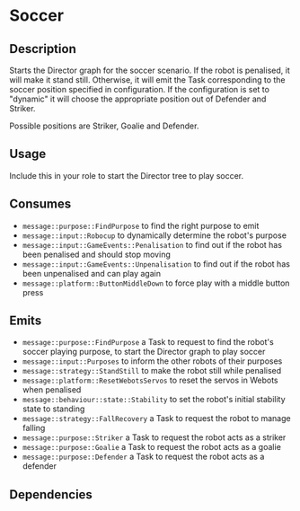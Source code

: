 # Soccer

## Description

Starts the Director graph for the soccer scenario. If the robot is penalised, it will make it stand still. Otherwise, it will emit the Task corresponding to the soccer position specified in configuration. If the configuration is set to "dynamic" it will choose the appropriate position out of Defender and Striker.

Possible positions are Striker, Goalie and Defender.

## Usage

Include this in your role to start the Director tree to play soccer.

## Consumes

- `message::purpose::FindPurpose` to find the right purpose to emit
- `message::input::Robocup` to dynamically determine the robot's purpose
- `message::input::GameEvents::Penalisation` to find out if the robot has been penalised and should stop moving
- `message::input::GameEvents::Unpenalisation` to find out if the robot has been unpenalised and can play again
- `message::platform::ButtonMiddleDown` to force play with a middle button press

## Emits

- `message::purpose::FindPurpose` a Task to request to find the robot's soccer playing purpose, to start the Director graph to play soccer
- `message::input::Purposes` to inform the other robots of their purposes
- `message::strategy::StandStill` to make the robot still while penalised
- `message::platform::ResetWebotsServos` to reset the servos in Webots when penalised
- `message::behaviour::state::Stability` to set the robot's initial stability state to standing
- `message::strategy::FallRecovery` a Task to request the robot to manage falling
- `message::purpose::Striker` a Task to request the robot acts as a striker
- `message::purpose::Goalie` a Task to request the robot acts as a goalie
- `message::purpose::Defender` a Task to request the robot acts as a defender

## Dependencies
